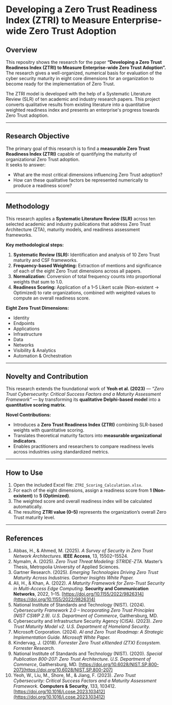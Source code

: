 # Developing a Zero Trust Readiness Index (ZTRI) to Measure Enterprise-wide Zero Trust Adoption

## Overview
This repositry shows the research for the paper **“Developing a Zero Trust Readiness Index (ZTRI) to Measure Enterprise-wide Zero Trust Adoption”.**
The research gives a well-organized, numerical basis for evaluation of the cyber security maturity in eight core dimensions for an organization to become ready for the implementation of Zero Trust.

The ZTRI model is developed with the help of a Systematic Literature Review (SLR) of ten academic and industry research papers.
This project converts qualitative results from existing literature into a quantitative weighted readiness index and presents an enterprise's progress towards Zero Trust adoption.

---

## Research Objective
The primary goal of this research is to find a **measurable Zero Trust Readiness Index (ZTRI)** capable of quantifying the maturity of organizational Zero Trust adoption.  
It seeks to answer:
- What are the most critical dimensions influencing Zero Trust adoption?
- How can these qualitative factors be represented numerically to produce a readiness score?

---

## Methodology
This research applies a **Systematic Literature Review (SLR)** across ten selected academic and industry publications that address Zero Trust Architecture (ZTA), maturity models, and readiness assessment frameworks.

**Key methodological steps:**
1. **Systematic Review (SLR):** Identification and analysis of 10 Zero Trust maturity and CSF frameworks.  
2. **Frequency-based Weighting:** Extraction of mentions and significance of each of the eight Zero Trust dimensions across all papers.  
3. **Normalization:** Conversion of total frequency counts into proportional weights that sum to 1.0.  
4. **Readiness Scoring:** Application of a 1–5 Likert scale (Non-existent → Optimized) to rate organizations, combined with weighted values to compute an overall readiness score.

**Eight Zero Trust Dimensions:**
- Identity  
- Endpoints  
- Applications  
- Infrastructure  
- Data  
- Networks  
- Visibility & Analytics  
- Automation & Orchestration  

---

## Novelty and Contribution
This research extends the foundational work of **Yeoh et al. (2023)** — *“Zero Trust Cybersecurity: Critical Success Factors and a Maturity Assessment Framework”* — by transforming its **qualitative Delphi-based model** into a **quantitative scoring matrix**.

**Novel Contributions:**
- Introduces a **Zero Trust Readiness Index (ZTRI)** combining SLR-based weights with quantitative scoring.  
- Translates theoretical maturity factors into **measurable organizational indicators**.  
- Enables practitioners and researchers to compare readiness levels across industries using standardized metrics.  

---

## How to Use
1. Open the included Excel file: `ZTRI_Scoring_Calculation.xlsx`.  
2. For each of the eight dimensions, assign a readiness score from **1 (Non-existent)** to **5 (Optimized)**.  
3. The weighted score and overall readiness index will be calculated automatically.  
4. The resulting **ZTRI value (0–5)** represents the organization’s overall Zero Trust maturity level.

---

## References

1. Abbas, H., & Ahmed, M. (2025). *A Survey of Security in Zero Trust Network Architectures.* **IEEE Access**, 13, 15502–15524.  
2. Nymalm, A. (2025). *Zero Trust Threat Modeling: STRIDE-ZTA.* Master’s Thesis, Metropolia University of Applied Sciences.  
3. Gartner Research. (2025). *Emerging Technologies Driving Zero Trust Maturity Across Industries.* *Gartner Insights White Paper.*  
4. Ali, H., & Khan, A. (2022). *A Maturity Framework for Zero-Trust Security in Multi-Access Edge Computing.* **Security and Communication Networks**, 2022, 1–15. [https://doi.org/10.1155/2022/9826314](https://doi.org/10.1155/2022/9826314)  
5. National Institute of Standards and Technology (NIST). (2024). *Cybersecurity Framework 2.0 – Incorporating Zero Trust Principles (NIST CSWP 2.9).* *U.S. Department of Commerce*, Gaithersburg, MD.  
6. Cybersecurity and Infrastructure Security Agency (CISA). (2023). *Zero Trust Maturity Model v2.* *U.S. Department of Homeland Security.*  
7. Microsoft Corporation. (2024). *AI and Zero Trust Roadmap: A Strategic Implementation Guide.* *Microsoft White Paper.*  
8. Kindervag, J. (2018). *Forrester Zero Trust eXtended (ZTX) Ecosystem.* *Forrester Research.*  
9. National Institute of Standards and Technology (NIST). (2020). *Special Publication 800-207: Zero Trust Architecture.* *U.S. Department of Commerce*, Gaithersburg, MD. [https://doi.org/10.6028/NIST.SP.800-207](https://doi.org/10.6028/NIST.SP.800-207)  
10. Yeoh, W., Liu, M., Shore, M., & Jiang, F. (2023). *Zero Trust Cybersecurity: Critical Success Factors and a Maturity Assessment Framework.* **Computers & Security**, 133, 103412. [https://doi.org/10.1016/j.cose.2023.103412](https://doi.org/10.1016/j.cose.2023.103412)  
